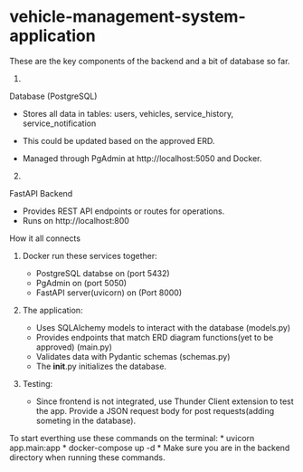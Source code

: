 # vehicle-management-system-application

These are the key components of the backend and a bit of database so far.

1. 

Database (PostgreSQL)

* Stores all data in tables: users, vehicles, service_history, service_notification

* This could be updated based on the approved ERD.

* Managed through PgAdmin at http://localhost:5050 and Docker.


2. 

FastAPI Backend

* Provides REST API endpoints or routes for operations.
* Runs on http://localhost:800 


How it all connects

1. Docker run these services together:
    * PostgreSQL databse on (port 5432)
    * PgAdmin on (port 5050)
    * FastAPI server(uvicorn) on (Port 8000)

2. The application:
    * Uses SQLAlchemy models to interact with the database (models.py)
    * Provides endpoints that match ERD diagram functions(yet to be approved) (main.py)
    * Validates data with Pydantic schemas (schemas.py)
    * The __init__.py initializes the database.

3. Testing:
    * Since frontend is not integrated, use Thunder Client extension to test the app. Provide a JSON request body for post requests(adding someting in the database).

To start everthing use these commands on the terminal:
    * uvicorn app.main:app
    * docker-compose up -d
    * Make sure you are in the backend directory when running these commands.

